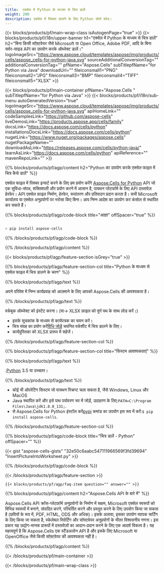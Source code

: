 ```yaml
---
title:  एक्सेल में Python के माध्यम से चित्र डालें
weight: 200
description: एक्सेल में पिक्चर डालने के लिए Python सोर्स कोड।
---
```

{{< blocks/products/pf/main-wrap-class isAutogenPage="true" >}}
{{< blocks/products/pf/i18n/upper-banner h1="एक्सेल में Python के माध्यम से चित्र डालें" h2="बिना किसी सॉफ़्टवेयर जैसे Microsoft या Open Office, Adobe PDF, आदि के बिना सर्वर-साइड API का उपयोग करके ऑब्जेक्ट डालें।" logoImageSrc="https://www.aspose.cloud/templates/aspose/img/products/cells/aspose_cells-for-python-java.svg" sourceAdditionalConversionTag="" additionalConversionTag="" pfName="Aspose.Cells" subTitlepfName="for Python via Java" downloadUrl="" fileiconsmall1="PNG" fileiconsmall2="JPG" fileiconsmall3="BMP" fileiconsmall4="TIFF" fileiconsmall5="XLSX" >}}

{{< blocks/products/pf/main-container pfName="Aspose.Cells " subTitlepfName="for Python via Java" >}}
{{< blocks/products/pf/i18n/sub-menu autoGeneratedVersion="true" logoImageSrc="https://www.aspose.cloud/templates/aspose/img/products/cells/aspose_cells-for-python-java.svg" apiHomeLink="" codeSamplesLink="https://github.com/aspose-cells" liveDemosLink="https://products.aspose.app/cells/family" docsLink="https://docs.aspose.com/cells/python" installationsDocsLink="https://docs.aspose.com/cells/python" nugetLink="https://www.nuget.org/packages/aspose.cells" nugetPackageName="" downloadAsLink="https://releases.aspose.com/cells/python-java/" learnAsLink="https://docs.aspose.com/cells/python" apiReference="" mavenRepoLink="" >}}

{{% blocks/products/pf/agp/content h2="Python का उपयोग करके एक्सेल फाइल में चित्र कैसे डालें" %}}

 एक्सेल फाइल में पिक्चर इन्सर्ट करने के लिए हम प्रयोग करेंगे
 [Aspose.Cells for Python](https://pypi.org/project/aspose-cells/) 
 API जो एक सुविधा-संपन्न, शक्तिशाली और प्रयोग करने में आसान है, पायथन प्लेटफॉर्म के लिए API दस्तावेज़ हेरफेर। API एक्सेल फ़ाइल निर्माण, हेरफेर, रूपांतरण और प्रतिपादन प्रदान करता है। सभी Microsoft कार्यालय या एक्सेल अनुप्रयोगों पर भरोसा किए बिना। आप निम्न आदेश का उपयोग कर कंसोल से स्थापित कर सकते हैं।

{{% blocks/products/pf/agp/code-block title="आज्ञा" offSpacer="true" %}}

```cs

> pip install aspose-cells

```

{{% /blocks/products/pf/agp/code-block %}}

{{% /blocks/products/pf/agp/content %}}

{{< blocks/products/pf/agp/feature-section isGrey="true" >}}

{{% blocks/products/pf/agp/feature-section-col title="Python के माध्यम से एक्सेल फाइल में चित्र डालने के चरण" %}}

{{% blocks/products/pf/agp/text %}}

अपने परिवेश में निम्न कार्यप्रवाह को आज़माने के लिए आपको Aspose.Cells की आवश्यकता है।

{{% /blocks/products/pf/agp/text %}}

वर्कबुक ऑब्जेक्ट को इंस्टेंट करना। (या-> XLSX फ़ाइल को पूर्ण पथ के साथ लोड करें।)
+ इसके सूचकांक के माध्यम से कार्यपत्रक का चयन करें।
 + चित्र संग्रह का प्रयोग करें[विधि जोड़ें](https://reference.aspose.com/cells/java/com.aspose.cells/picturecollection#add(int,%20int,%20int,%20int,%20java.lang.String)) चयनित वर्कशीट में चित्र डालने के लिए।
+ कार्यपुस्तिका को XLSX प्रारूप में सहेजें।

{{% /blocks/products/pf/agp/feature-section-col %}}

{{% blocks/products/pf/agp/feature-section-col title="सिस्टम आवश्यकताएं" %}}

{{% blocks/products/pf/agp/text %}}

 .[Python](https://www.python.org/downloads/) 3.5 या उच्चतर।
 
{{% /blocks/products/pf/agp/text %}}

-  कोई भी ऑपरेटिंग सिस्टम जो पायथन स्क्रिप्ट चला सकता है, जैसे Windows, Linux और MacOS
-  Java स्थापित करें और इसे पाथ पर्यावरण चर में जोड़ें, उदाहरण के लिए:<code>PATH=C:\Program Files\Java\jdk1.8.0_131;</code>.
-  से Aspose.Cells for Python इंस्टॉल करें<a href="https://pypi.org/project/aspose-cells/">pypi</a> कमांड का उपयोग इस रूप में करें:<code>$ pip install aspose-cells</code>.

{{% /blocks/products/pf/agp/feature-section-col %}}

{{% blocks/products/pf/agp/code-block title="चित्र डालें - Python" offSpacer="" %}}

{{< gist "aspose-cells-gists" "32e50c6aabc547111966569f3fd39694" "InsertPictureIntoWorksheet.py" >}}

{{% /blocks/products/pf/agp/code-block %}}

{{< /blocks/products/pf/agp/feature-section >}}

    {{< blocks/products/pf/agp/faq-item question="" answer="" >}}
 

<!-- aboutfile Starts -->

{{% blocks/products/pf/agp/content h2="Aspose.Cells API के बारे में" %}}

Aspose.Cells API क्रॉस-प्लेटफ़ॉर्म अनुप्रयोगों के निर्माण में सक्षम, Microsoft एक्सेल स्वरूपों को विभिन्न स्वरूपों में बनाने, संपादित करने, परिवर्तित करने और प्रस्तुत करने के लिए उपयोग किया जा सकता है (छवियों के रूप में, PDF, HTML, ODS और अधिक)। इसके अलावा, इसका उपयोग व्यापक चार्टिंग के लिए किया जा सकता है, स्केलेबल रिपोर्टिंग और सॉफ्टवेयर अनुप्रयोगों के भीतर विश्वसनीय गणना। इस प्रकार यह उद्योग-मानक प्रारूपों में दस्तावेज़ों का आदान-प्रदान करने के लिए एक आदर्श विकल्प है। यह महत्वपूर्ण है कि Aspose.Cells एक स्टैंडअलोन API है और इसके लिए Microsoft या OpenOffice जैसे किसी सॉफ़्टवेयर की आवश्यकता नहीं है।

{{% /blocks/products/pf/agp/content %}}



<!-- aboutfile Ends -->
<!--
{{< blocks/products/pf/agp/other-supported-section title="Other Supported Splitting Formats" subTitle="Using C#, One can also split large file into chunks of many other file formats including." >}}

{{< blocks/products/pf/agp/other-supported-section-item href="https://products.aspose.com/cells/net/splitter/ods/" name="ODS" description="OpenDocument Spreadsheet File" >}}
{{< blocks/products/pf/agp/other-supported-section-item href="https://products.aspose.com/cells/net/splitter/xls/" name="XLS" description="Excel Binary Format" >}}
{{< blocks/products/pf/agp/other-supported-section-item href="https://products.aspose.com/cells/net/splitter/xlsb/" name="XLSB" description="Binary Excel Workbook File" >}}
{{< blocks/products/pf/agp/other-supported-section-item href="https://products.aspose.com/cells/net/splitter/xlsm/" name="XLSM" description="Spreadsheet File" >}}

{{< /blocks/products/pf/agp/other-supported-section >}}

-->

{{< /blocks/products/pf/main-container >}}
    
{{< /blocks/products/pf/main-wrap-class >}}
